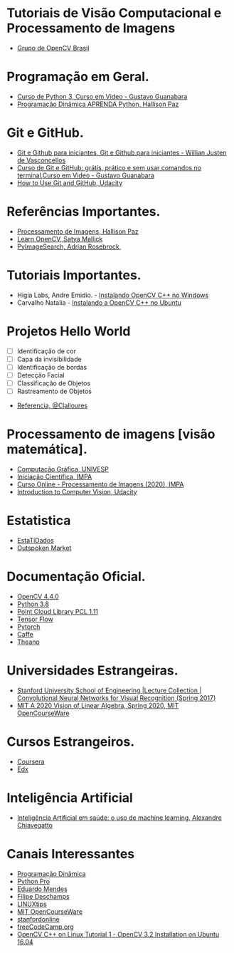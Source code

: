# Tutoriais de Visão Computacional e Processamento de Imagens

- [Grupo de OpenCV Brasil](https://t.me/opencvBrasil)

# Programação em Geral.

- [Curso de Python 3, Curso em Video - Gustavo Guanabara](https://www.youtube.com/playlist?list=PLHz_AreHm4dlKP6QQCekuIPky1CiwmdI6)
- [Programação Dinâmica APRENDA Python, Hallison Paz](https://www.youtube.com/c/Programa%C3%A7%C3%A3oDin%C3%A2mica/playlists?view=50&sort=dd&shelf_id=15)

# Git e GitHub.

- [Git e Github para iniciantes, Git e Github para iniciantes - Willian Justen de Vasconcellos](https://www.udemy.com/course/git-e-github-para-iniciantes/)
- [Curso de Git e GitHub: grátis, prático e sem usar comandos no terminal,Curso em Video - Gustavo Guanabara](https://www.youtube.com/watch?v=xEKo29OWILE&list=PLHz_AreHm4dm7ZULPAmadvNhH6vk9oNZA)
- [How to Use Git and GitHub, Udacity](https://www.youtube.com/watch?v=Ytux4IOAR_s&list=PLAwxTw4SYaPk8_-6IGxJtD3i2QAu5_s_p)

# Referências Importantes.

- [Processamento de Imagens, Hallison Paz](https://www.youtube.com/watch?v=T9V_axU6jU8&list=PL5TJqBvpXQv54i_HWjd7s70vbP4Is7sK_)
- [Learn OpenCV, Satya Mallick](https://www.learnopencv.com/)
- [PyImageSearch, Adrian Rosebrock,](https://www.pyimagesearch.com/)

# Tutoriais Importantes.

 -  Higia Labs, Andre Emidio. -  [Instalando OpenCV C++ no Windows](https://medium.com/higialabs/instalando-opencv-no-windows-4ac77e334d89)
 -  Carvalho Natalia - [Instalando a OpenCV C++ no Ubuntu](https://medium.com/@carvalho.natalia03/instalando-a-opencv-c-no-linux-98d7fc71e996)

# Projetos Hello World

- [ ] Identificação de cor
- [ ] Capa da invisibilidade
- [ ] Identificação de bordas
- [ ] Detecção Facial 
- [ ] Classificação de Objetos
- [ ] Rastreamento de Objetos

- [Referencia, @Clalloures](https://github.com/Clalloures/TUDO-Visao-Computacional)

# Processamento de imagens [visão matemática].

- [Computação Gráfica, UNIVESP](https://www.youtube.com/watch?v=x7yTi91Sz_Q&list=PLxI8Can9yAHeyMkv9I9msYWrC1YPBJW0p)
- [Iniciação Científica, IMPA](https://www.youtube.com/watch?v=u40Opm9TZxU&list=RDCMUCpuZUX_IyMPXiqlkwrxCbNA&start_radio=1&t=3998)
- [Curso Online - Processamento de Imagens (2020), IMPA](https://www.youtube.com/playlist?list=PLo4jXE-LdDTRaFa39TdNN3FgPAKkcuHvj)
- [Introduction to Computer Vision, Udacity](https://www.youtube.com/watch?v=2S4nn7S8Hk4&list=PLAwxTw4SYaPnbDacyrK_kB_RUkuxQBlCm)

# Estatistica

- [EstaTiDados](https://www.youtube.com/channel/UC4jROkPjTvnXRkuo2GAwKXw)
- [Outspoken Market](https://www.youtube.com/user/aitechinvest)

# Documentação Oficial.

 -  [OpenCV 4.4.0](https://docs.opencv.org/4.4.0/)
 -  [Python 3.8](https://docs.python.org/pt-br/3/)
 -  [Point Cloud Library PCL 1.11](https://pointclouds.org/documentation/)
 -  [Tensor Flow](https://www.tensorflow.org/?hl=pt-br)
 -  [Pytorch](https://pytorch.org/docs/stable/index.html)
 -  [Caffe](https://caffe.berkeleyvision.org/)
 -  [Theano](http://deeplearning.net/software/theano/)

# Universidades Estrangeiras.

-  [Stanford University School of Engineering |Lecture Collection | Convolutional Neural Networks for Visual Recognition (Spring 2017)](https://www.youtube.com/watch?v=vT1JzLTH4G4&list=PL3FW7Lu3i5JvHM8ljYj-zLfQRF3EO8sYv)
-  [MIT A 2020 Vision of Linear Algebra, Spring 2020, MIT OpenCourseWare](https://www.youtube.com/watch?v=YrHlHbtiSM0&list=PLUl4u3cNGP61iQEFiWLE21EJCxwmWvvek)

# Cursos Estrangeiros.

- [Coursera](https://pt.coursera.org/)
- [Edx](https://www.edx.org/)

# Inteligência Artificial

- [Inteligência Artificial em saúde: o uso de machine learning, Alexandre Chiavegatto](https://www.youtube.com/playlist?list=PLAudUnJeNg4tvUFZ8tXQDoAkFAASQzOHm&disable_polymer=true)

# Canais Interessantes

- [Programação Dinâmica](https://www.youtube.com/c/Programa%C3%A7%C3%A3oDin%C3%A2mica/)
- [Python Pro](https://www.youtube.com/channel/UCGjx62365UJ8XTWU_5GZC-g)
- [Eduardo Mendes](https://www.youtube.com/channel/UCAaKeg-BocRqphErdtIUFFw)
- [Filipe Deschamps](https://www.youtube.com/channel/UCU5JicSrEM5A63jkJ2QvGYw)
- [LINUXtips](https://www.youtube.com/channel/UCJnKVGmXRXrH49Tvrx5X0Sw)
- [MIT OpenCourseWare](https://www.youtube.com/channel/UCEBb1b_L6zDS3xTUrIALZOw)
- [stanfordonline](https://www.youtube.com/user/stanfordonline/playlists)
- [freeCodeCamp.org](https://www.youtube.com/channel/UC8butISFwT-Wl7EV0hUK0BQ)
- [OpenCV C++ on Linux Tutorial 1 - OpenCV 3.2 Installation on Ubuntu 16.04](https://www.youtube.com/watch?v=DRH-EaIhOlc&list=PLS1lqxOwNjOaEFHEhbU_5uUZwrUquKTwZ)